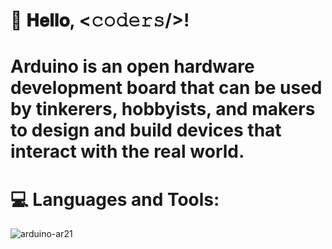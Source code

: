 # :wave: 𝐇𝐞𝐥𝐥𝐨, <𝚌𝚘𝚍𝚎𝚛𝚜/>!

# Arduino is an open hardware development board that can be used by tinkerers, hobbyists, and makers to design and build devices that interact with the real world.

# :computer: Languages and Tools:

![arduino-ar21](https://user-images.githubusercontent.com/118696796/214902655-aca30bec-cf02-4336-b314-2724a5d452c6.png)

